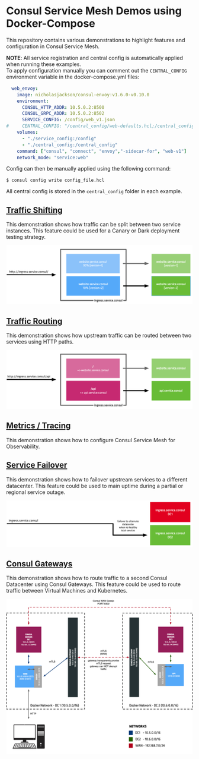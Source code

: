 # Consul Service Mesh Demos using Docker-Compose
This repository contains various demonstrations to highlight features and configuration in Consul Service Mesh.

**NOTE**: All service registration and central config is automatically applied when running these examples.  
To apply configuration manually you can comment out the `CENTRAL_CONFIG` environment variable in the docker-compose.yml files:
```yaml
  web_envoy:
    image: nicholasjackson/consul-envoy:v1.6.0-v0.10.0
    environment:
      CONSUL_HTTP_ADDR: 10.5.0.2:8500
      CONSUL_GRPC_ADDR: 10.5.0.2:8502
      SERVICE_CONFIG: /config/web_v1.json
#     CENTRAL_CONFIG: "/central_config/web-defaults.hcl;/central_config/api-defaults.hcl;/central_config/api-v1-defaults.hcl;/central_config/api-v2-defaults.hcl;/central_config/api-router.hcl"
    volumes:
      - "./service_config:/config"
      - "./central_config:/central_config"
    command: ["consul", "connect", "envoy","-sidecar-for", "web-v1"]
    network_mode: "service:web"
```

Config can then be manually applied using the following command:
```
$ consul config write config_file.hcl
```

All central config is stored in the `central_config` folder in each example.

## [Traffic Shifting](traffic_split/)
This demonstration shows how traffic can be split between two service instances. This feature could be used for a Canary or Dark deployment testing strategy.

![](traffic_split/images/shifting_1.png)

## [Traffic Routing](traffic_routing/)
This demonstration shows how upstream traffic can be routed between two services using HTTP paths.

![](traffic_routing/images/routing.png)

## [Metrics / Tracing](metrics_tracing/)
This demonstration shows how to configure Consul Service Mesh for Observability.


## [Service Failover](failover/)
This demonstration shows how to failover upstream services to a different datacenter. This feature could be used to main uptime during a partial or regional service outage.

![](failover/images/failover.png)

## [Consul Gateways](gateways/)
This demonstration shows how to route traffic to a second Consul Datacenter using Consul Gateways. This feature could be used to route traffic between Virtual Machines and Kubernetes.

![](gateways/images/gateways.png)
